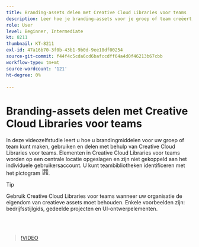 ```yaml
---
title: Branding-assets delen met Creative Cloud Libraries voor teams
description: Leer hoe je branding-assets voor je groep of team creëert, gebruikt en deelt met Creative Cloud Libraries voor teams
role: User
level: Beginner, Intermediate
kt: 8211
thumbnail: KT-8211
exl-id: 47a16b70-3f0b-43b1-9b0d-9ee18df00254
source-git-commit: f44f4c5cda6cd6bafccdff64a4d0f46213b67cbb
workflow-type: tm+mt
source-wordcount: '121'
ht-degree: 0%

---
```


# Branding-assets delen met Creative Cloud Libraries voor teams

In deze videozelfstudie leert u hoe u brandingmiddelen voor uw groep of team kunt maken, gebruiken en delen met behulp van Creative Cloud Libraries voor teams. Elementen in Creative Cloud Libraries voor teams worden op een centrale locatie opgeslagen en zijn niet gekoppeld aan het individuele gebruikersaccount. U kunt teambibliotheken identificeren met het pictogram ![Afbeelding maken](assets/Smock_Building_18_N.png).

>[!TIP]
>
>Gebruik Creative Cloud Libraries voor teams wanneer uw organisatie de eigendom van creatieve assets moet behouden. Enkele voorbeelden zijn: bedrijfsstijlgids, gedeelde projecten en UI-ontwerpelementen.

<br> 

>[!VIDEO](https://video.tv.adobe.com/v/335333?hidetitle=true)
